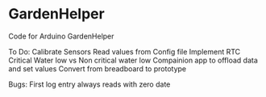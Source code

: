 # GardenHelper
Code for Arduino GardenHelper


To Do:
Calibrate Sensors
Read values from Config file
Implement RTC
Critical Water low vs Non critical water low
Compainion app to offload data and set values
Convert from breadboard to prototype


Bugs:
First log entry always reads with zero date
